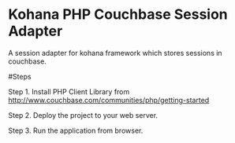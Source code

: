 # Kohana PHP Couchbase Session Adapter
 A session adapter for kohana framework which stores sessions in couchbase.

#Steps

Step 1. Install PHP Client Library from http://www.couchbase.com/communities/php/getting-started

Step 2. Deploy the project to your web server.

Step 3. Run the application from browser.


